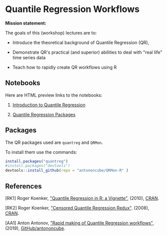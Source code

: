 # Quantile Regression Workflows 

**Mission statement:**

The goals of this (workshop) lectures are to:

- Introduce the theoretical background of Quantile Regression (QR),

- Demonstrate QR's practical (and superior) abilities to deal with "real life" time series data

- Teach how to rapidly create QR workflows using R

## Notebooks

Here are HTML preview links to the notebooks:

1. [Introduction to Quantile Regression](https://htmlpreview.github.io/?https://github.com/antononcube/fastcampus-lectures/blob/master/R/QuantileRegressionWorkflows/notebooks/01-Introduction-to-Quantile-Regression.nb.html)

2. [Quantile Regression Packages](https://htmlpreview.github.io/?https://github.com/antononcube/fastcampus-lectures/blob/master/R/QuantileRegressionWorkflows/notebooks/02-Quantile-Regression-Packages.nb.html)


## Packages

The QR packages used are `quantreg` and `QRMon`.

To install them use the commands:

```r
install.packages("quantreg")
#install.packages("devtools")
devtools::install_github(repo = "antononcube/QRMon-R" )
```

## References

[RK1] Roger Koenker,
["Quantile Regression in R: a Vignette"](https://cran.r-project.org/web/packages/quantreg/vignettes/rq.pdf),
(2010), 
[CRAN](https://cran.r-project.org).

[RK2] Roger Koenker,
["Censored Quantile Regression Redux"](https://cran.r-project.org/web/packages/quantreg/vignettes/crq.pdf).
(2008), 
[CRAN](https://cran.r-project.org).

[AA1] Anton Antonov,
["Rapid making of Quantile Regression workflows"](https://htmlpreview.github.io/?https://github.com/antononcube/QRMon-R/blob/master/notebooks/rapid-making-of-qr-workflows.html),
(2019),
[GitHub/antononcube](https://github.com/antononcube).
